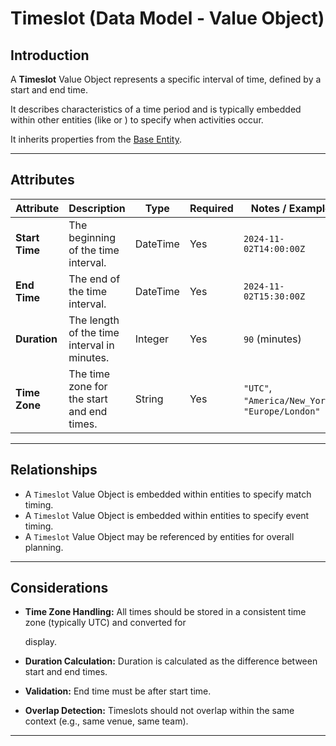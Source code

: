 # **Timeslot** (Data Model - Value Object)

## **Introduction**

A **Timeslot** Value Object represents a specific interval of time, defined by a start and end time.

It describes characteristics of a time period and is typically embedded within other entities (like or ) to specify when
activities occur.

It inherits properties from the [Base Entity](../foundation/base_entity.md).

---

## **Attributes**

| Attribute      | Description                                 | Type     | Required | Notes / Example                                  |
| -------------- | ------------------------------------------- | -------- | -------- | ------------------------------------------------ |
| **Start Time** | The beginning of the time interval.         | DateTime | Yes      | `2024-11-02T14:00:00Z`                           |
| **End Time**   | The end of the time interval.               | DateTime | Yes      | `2024-11-02T15:30:00Z`                           |
| **Duration**   | The length of the time interval in minutes. | Integer  | Yes      | `90` (minutes)                                   |
| **Time Zone**  | The time zone for the start and end times.  | String   | Yes      | `"UTC"`, `"America/New_York"`, `"Europe/London"` |

---

## **Relationships**

- A `Timeslot` Value Object is embedded within entities to specify match timing.
- A `Timeslot` Value Object is embedded within entities to specify event timing.
- A `Timeslot` Value Object may be referenced by entities for overall planning.

---

## **Considerations**

- **Time Zone Handling:** All times should be stored in a consistent time zone (typically UTC) and converted for

  display.

- **Duration Calculation:** Duration is calculated as the difference between start and end times.
- **Validation:** End time must be after start time.
- **Overlap Detection:** Timeslots should not overlap within the same context (e.g., same venue, same team).

---
